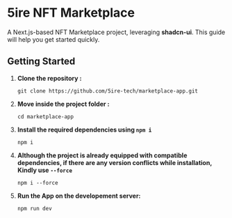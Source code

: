 # 5ire NFT Marketplace

A Next.js-based NFT Marketplace project, leveraging **shadcn-ui**. This guide will help you get started quickly.

## Getting Started

1. **Clone the repository :**
   ```
   git clone https://github.com/5ire-tech/marketplace-app.git
   ```
2. **Move inside the project folder :**
   ```
   cd marketplace-app
   ```
3. **Install the required dependencies using `npm i`**
   ```
   npm i
   ```
4. **Although the project is already equipped with compatible dependencies, if there are any version conflicts while installation, Kindly use `--force`**
   ```
   npm i --force
   ```
5. **Run the App on the developement server:**
   ```
   npm run dev
   ```
